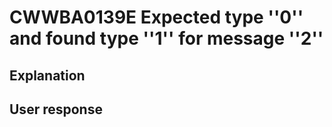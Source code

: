 # CWWBA0139E Expected type ''0'' and found type ''1'' for message ''2''

## Explanation

## User response